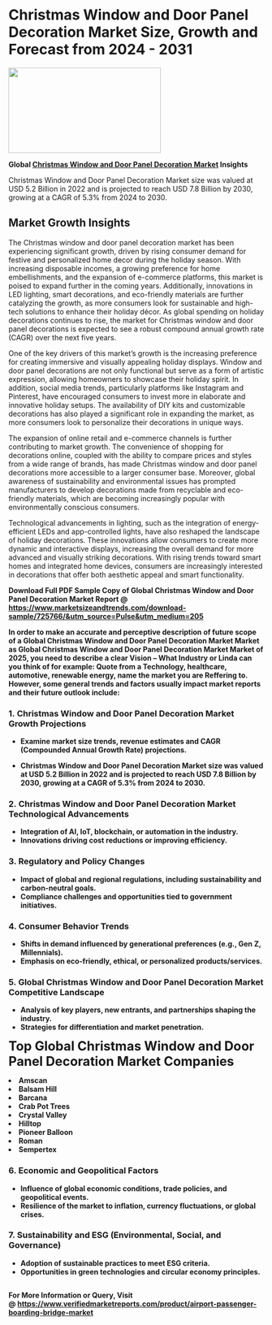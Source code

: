 <H1>Christmas Window and Door Panel Decoration Market Size, Growth and Forecast from 2024 - 2031</H1><img class="aligncenter size-medium wp-image-584254" src="https://thirdeyenews.in/wp-content/uploads/2024/09/Global-Market-Research-300x168.jpeg" alt="" width="300" height="168" /><p><strong>Global&nbsp;<a href="https://www.marketsizeandtrends.com/download-sample/725766/&amp;utm_source=Pulse&amp;utm_medium=205">Christmas Window and Door Panel Decoration Market</a> Insights</strong></p><p>Christmas Window and Door Panel Decoration Market size was valued at USD 5.2 Billion in 2022 and is projected to reach USD 7.8 Billion by 2030, growing at a CAGR of 5.3% from 2024 to 2030.</p><p><h2>Market Growth Insights</h2> <p>The Christmas window and door panel decoration market has been experiencing significant growth, driven by rising consumer demand for festive and personalized home decor during the holiday season. With increasing disposable incomes, a growing preference for home embellishments, and the expansion of e-commerce platforms, this market is poised to expand further in the coming years. Additionally, innovations in LED lighting, smart decorations, and eco-friendly materials are further catalyzing the growth, as more consumers look for sustainable and high-tech solutions to enhance their holiday décor. As global spending on holiday decorations continues to rise, the market for Christmas window and door panel decorations is expected to see a robust compound annual growth rate (CAGR) over the next five years.</p> <p><strong></strong></p> <p>One of the key drivers of this market’s growth is the increasing preference for creating immersive and visually appealing holiday displays. Window and door panel decorations are not only functional but serve as a form of artistic expression, allowing homeowners to showcase their holiday spirit. In addition, social media trends, particularly platforms like Instagram and Pinterest, have encouraged consumers to invest more in elaborate and innovative holiday setups. The availability of DIY kits and customizable decorations has also played a significant role in expanding the market, as more consumers look to personalize their decorations in unique ways.</p> <p>The expansion of online retail and e-commerce channels is further contributing to market growth. The convenience of shopping for decorations online, coupled with the ability to compare prices and styles from a wide range of brands, has made Christmas window and door panel decorations more accessible to a larger consumer base. Moreover, global awareness of sustainability and environmental issues has prompted manufacturers to develop decorations made from recyclable and eco-friendly materials, which are becoming increasingly popular with environmentally conscious consumers.</p> <p>Technological advancements in lighting, such as the integration of energy-efficient LEDs and app-controlled lights, have also reshaped the landscape of holiday decorations. These innovations allow consumers to create more dynamic and interactive displays, increasing the overall demand for more advanced and visually striking decorations. With rising trends toward smart homes and integrated home devices, consumers are increasingly interested in decorations that offer both aesthetic appeal and smart functionality.</p> <p><strong></p><p><span class=""><strong>Download Full PDF Sample Copy of Global Christmas Window and Door Panel Decoration Market Report</strong> @ <a href="https://www.marketsizeandtrends.com/download-sample/725766/&amp;utm_source=Pulse&amp;utm_medium=205" target="_blank">https://www.marketsizeandtrends.com/download-sample/725766/&amp;utm_source=Pulse&amp;utm_medium=205</a></span></p><p>In order to make an accurate and perceptive description of future scope of a Global&nbsp;Christmas Window and Door Panel Decoration Market Market as Global&nbsp;Christmas Window and Door Panel Decoration Market Market of 2025, you need to describe a clear Vision &ndash; What Industry or Linda can you think of for example: Quote from a Technology, healthcare, automotive, renewable energy, name the market you are Reffering to. However, some general trends and factors usually impact market reports and their future outlook include:</p><h3>1.&nbsp;<strong>Christmas Window and Door Panel Decoration Market Growth Projections</strong></h3><ul><li>Examine market size trends, revenue estimates and CAGR (Compounded Annual Growth Rate) projections.</li><li><p>Christmas Window and Door Panel Decoration Market size was valued at USD 5.2 Billion in 2022 and is projected to reach USD 7.8 Billion by 2030, growing at a CAGR of 5.3% from 2024 to 2030.</p></li></ul><h3>2.&nbsp;<strong>Christmas Window and Door Panel Decoration Market Technological Advancements</strong></h3><ul><li>Integration of AI, IoT, blockchain, or automation in the industry.</li><li>Innovations driving cost reductions or improving efficiency.</li></ul><h3>3.&nbsp;<strong>Regulatory and Policy Changes</strong></h3><ul><li>Impact of global and regional regulations, including sustainability and carbon-neutral goals.</li><li>Compliance challenges and opportunities tied to government initiatives.</li></ul><h3>4.&nbsp;<strong>Consumer Behavior Trends</strong></h3><ul><li>Shifts in demand influenced by generational preferences (e.g., Gen Z, Millennials).</li><li>Emphasis on eco-friendly, ethical, or personalized products/services.</li></ul><h3>5.&nbsp;<strong>Global Christmas Window and Door Panel Decoration Market Competitive Landscape</strong></h3><ul><li>Analysis of key players, new entrants, and partnerships shaping the industry.</li><li>Strategies for differentiation and market penetration.</li></ul><p data-pm-slice="1 1 []"><span style="color: inherit; font-family: inherit; font-size: 25px;">Top Global Christmas Window and Door Panel Decoration Market Companies</span></p><div class="" data-test-id=""><p><li>Amscan</li><li> Balsam Hill</li><li> Barcana</li><li> Crab Pot Trees</li><li> Crystal Valley</li><li> Hilltop</li><li> Pioneer Balloon</li><li> Roman</li><li> Sempertex</li></p></div><h3>6.&nbsp;<strong>Economic and Geopolitical Factors</strong></h3><ul><li>Influence of global economic conditions, trade policies, and geopolitical events.</li><li>Resilience of the market to inflation, currency fluctuations, or global crises.</li></ul><h3>7.&nbsp;<strong>Sustainability and ESG (Environmental, Social, and Governance)</strong></h3><ul><li>Adoption of sustainable practices to meet ESG criteria.</li><li>Opportunities in green technologies and circular economy principles.</li></ul><h2><strong style="font-size: 14px;">For More Information or Query, Visit @&nbsp;</strong><a style="background-color: #ffffff; font-size: 14px;" href="https://www.marketsizeandtrends.com/report/christmas-window-and-door-panel-decoration-market/" target="_blank">https://www.verifiedmarketreports.com/product/airport-passenger-boarding-bridge-market</a></h2>
